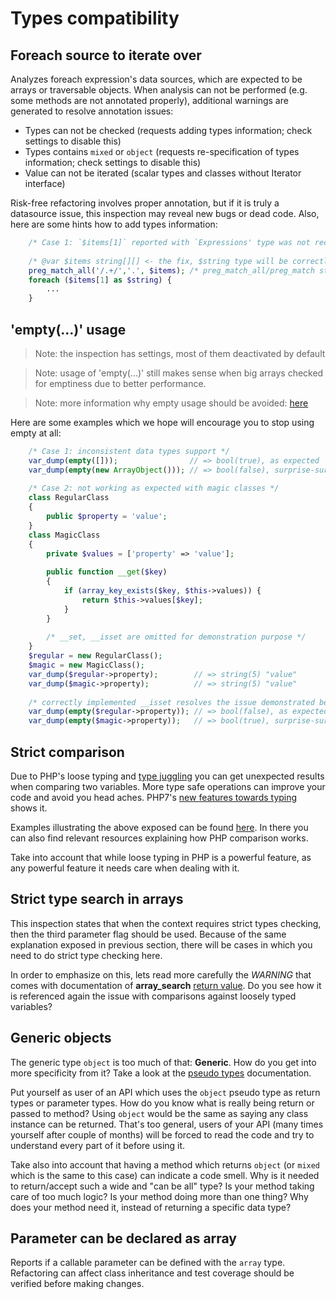 # Types compatibility

## Foreach source to iterate over

Analyzes foreach expression's data sources, which are expected to be arrays or traversable objects.
When analysis can not be performed (e.g. some methods are not annotated properly), additional
warnings are generated to resolve annotation issues:

- Types can not be checked (requests adding types information; check settings to disable this)
- Types contains `mixed` or `object` (requests re-specification of types information; check settings to disable this)
- Value can not be iterated (scalar types and classes without Iterator interface)

Risk-free refactoring involves proper annotation, but if it is truly a datasource issue, this inspection 
may reveal new bugs or dead code. Also, here are some hints how to add types information:

```php
    /* Case 1: `$items[1]` reported with `Expressions' type was not recognized, please check type hints.` message */
    
    /* @var $items string[][] <- the fix, $string type will be correctly recognized as `string` */
    preg_match_all('/.+/','.', $items); /* preg_match_all/preg_match stores results in $items */
    foreach ($items[1] as $string) {
        ...
    }
```

## 'empty(...)' usage

> Note: the inspection has settings, most of them deactivated by default

> Note: usage of 'empty(...)' still makes sense when big arrays checked for emptiness due to better performance.

> Note: more information why empty usage should be avoided: [here](https://www.toptal.com/php/10-most-common-mistakes-php-programmers-make#common-mistake-10-misusing-empty)

Here are some examples which we hope will encourage you to stop using empty at all:

```php
    /* Case 1: inconsistent data types support */
    var_dump(empty([]));                // => bool(true), as expected 
    var_dump(empty(new ArrayObject())); // => bool(false), surprise-surprise =)
    
    /* Case 2: not working as expected with magic classes */
    class RegularClass
    {
        public $property = 'value';
    }
    class MagicClass
    {
        private $values = ['property' => 'value'];
    
        public function __get($key)
        {
            if (array_key_exists($key, $this->values)) {
                return $this->values[$key];
            }
        }
        
        /* __set, __isset are omitted for demonstration purpose */
    }
    $regular = new RegularClass();
    $magic = new MagicClass();
    var_dump($regular->property);        // => string(5) "value"
    var_dump($magic->property);          // => string(5) "value"
    
    /* correctly implemented __isset resolves the issue demonstrated below */
    var_dump(empty($regular->property)); // => bool(false), as expected
    var_dump(empty($magic->property));   // => bool(true), surprise-surprise =)
```

## Strict comparison

Due to PHP's loose typing and [type juggling](http://php.net/manual/de/language.types.type-juggling.php) you
can get unexpected results when comparing two variables. More type safe operations can improve your code
and avoid you head aches. PHP7's [new features towards typing](http://php.net/manual/en/migration70.new-features.php)
shows it.

Examples illustrating the above exposed can be found [here](http://www.phptherightway.com/pages/The-Basics.html#comparison-operators). In
there you can also find relevant resources explaining how PHP comparison works.

Take into account that while loose typing in PHP is a powerful feature, as any powerful feature it needs care when dealing with it.

## Strict type search in arrays

This inspection states that when the context requires strict types checking, then the third parameter flag should be used. Because
of the same explanation exposed in previous section, there will be cases in which you need to do strict type checking here.

In order to emphasize on this, lets read more carefully the _WARNING_ that comes with documentation of **array_search** 
[return value](http://php.net/manual/en/function.array-search.php#refsect1-function.array-search-returnvalues). Do you see how it is referenced
again the issue with comparisons against loosely typed variables?

## Generic objects

The generic type `object` is too much of that: **Generic**. How do you get into more specificity from
it? Take a look at the [pseudo types](http://php.net/manual/en/language.pseudo-types.php) documentation.

Put yourself as user of an API which uses the `object` pseudo type as return types or parameter types. How do
you know what is really being return or passed to method? Using `object` would be the same as saying any class
instance can be returned. That's too general, users of your API (many times yourself after couple of months) will
be forced to read the code and try to understand every part of it before using it.

Take also into account that having a method which returns `object` (or `mixed` which is the same to this case) can
indicate a code smell. Why is it needed to return/accept such a wide and "can be all" type? Is your method taking
care of too much logic? Is your method doing more than one thing? Why does your method need it, instead of returning
a specific data type?

## Parameter can be declared as array

Reports if a callable parameter can be defined with the `array` type. Refactoring can affect class inheritance and
test coverage should be verified before making changes.
